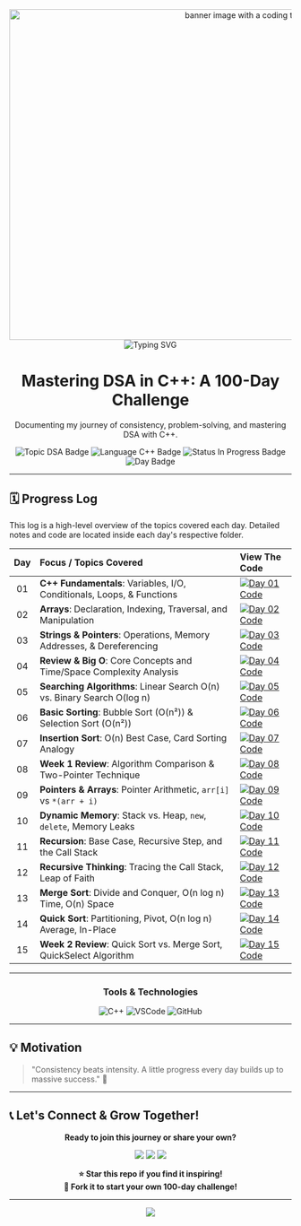 <div align="center">
   <img width="1022" height="590" alt=" banner image with a coding theme and the text 'Development'" src="https://github.com/user-attachments/assets/0bb94ed8-163c-4260-b104-baedd34c4ad9" />
   <img src="https://readme-typing-svg.herokuapp.com?size=30&duration=4000&color=00C2FF&center=true&vCenter=true&width=800&lines=🚀+Mastering+DSA+in+C%2B%2B+%7C+100-Day+Challenge;📚+Building+Logic+One+Day+at+a+Time;🔥+Consistency+%3D+Growth" alt="Typing SVG" />
  <h1>Mastering DSA in C++: A 100-Day Challenge</h1>

  <p>Documenting my journey of consistency, problem-solving, and mastering DSA with C++.</p>

  <p>
    <img src="https://img.shields.io/badge/Topic-Data%20Structures%20%26%20Algorithms-blue?style=for-the-badge" alt="Topic DSA Badge"/>
    <img src="https://img.shields.io/badge/Language-C%2B%2B-blue?style=for-the-badge&logo=c%2B%2B&logoColor=white" alt="Language C++ Badge"/>
    <img src="https://img.shields.io/badge/Status-In%20Progress-green?style=for-the-badge" alt="Status In Progress Badge"/>
    <img src="https://img.shields.io/badge/Day-14%2F100-brightgreen?style=for-the-badge" alt="Day Badge"/>
  </p>

</div>

---

## 🗓️ Progress Log

This log is a high-level overview of the topics covered each day. Detailed notes and code are located inside each day's respective folder.

| Day | Focus / Topics Covered                                                      | View The Code                                                                    |
|:---:|:----------------------------------------------------------------------------|:---------------------------------------------------------------------------------|
| 01  | **C++ Fundamentals**: Variables, I/O, Conditionals, Loops, & Functions      | [![Day 01 Code][shield]](./DAY_1/)                                               |
| 02  | **Arrays**: Declaration, Indexing, Traversal, and Manipulation              | [![Day 02 Code][shield]](./DAY_2/)                                               |
| 03  | **Strings & Pointers**: Operations, Memory Addresses, & Dereferencing       | [![Day 03 Code][shield]](./DAY_3/)                                               |
| 04  | **Review & Big O**: Core Concepts and Time/Space Complexity Analysis        | [![Day 04 Code][shield]](./DAY_4/)                                               |
| 05  | **Searching Algorithms**: Linear Search O(n) vs. Binary Search O(log n)     | [![Day 05 Code][shield]](./DAY_5/)                                               |
| 06  | **Basic Sorting**: Bubble Sort (O(n²)) & Selection Sort (O(n²))             | [![Day 06 Code][shield]](./DAY_6/)                                               |
| 07  | **Insertion Sort**: O(n) Best Case, Card Sorting Analogy                    | [![Day 07 Code][shield]](./DAY_7/)                                               |
| 08  | **Week 1 Review**: Algorithm Comparison & Two-Pointer Technique             | [![Day 08 Code][shield]](./DAY_8/)                                               |
| 09  | **Pointers & Arrays**: Pointer Arithmetic, `arr[i]` vs `*(arr + i)`         | [![Day 09 Code][shield]](./DAY_9/)                                               |
| 10  | **Dynamic Memory**: Stack vs. Heap, `new`, `delete`, Memory Leaks           | [![Day 10 Code][shield]](./DAY10/)                                               |
| 11  | **Recursion**: Base Case, Recursive Step, and the Call Stack                | [![Day 11 Code][shield]](./DAY_11/)                                              |
| 12  | **Recursive Thinking**: Tracing the Call Stack, Leap of Faith               | [![Day 12 Code][shield]](./DAY_12/)                                              |
| 13  | **Merge Sort**: Divide and Conquer, O(n log n) Time, O(n) Space             | [![Day 13 Code][shield]](./DAY_13/)                                              |
| 14  | **Quick Sort**: Partitioning, Pivot, O(n log n) Average, In-Place           | [![Day 14 Code][shield]](./DAY_14/)                                              |
| 15  | **Week 2 Review**: Quick Sort vs. Merge Sort, QuickSelect Algorithm         | [![Day 15 Code][shield]](./DAY_15/)                                              |
---

<div align="center">
  <h3>Tools & Technologies</h3>
  <p>
    <img src="https://img.shields.io/badge/C%2B%2B-00599C?style=for-the-badge&logo=c%2B%2B&logoColor=white" alt="C++"/>
    <img src="https://img.shields.io/badge/Visual_Studio_Code-007ACC?style=for-the-badge&logo=visual-studio-code&logoColor=white" alt="VSCode"/>
    <img src="https://img.shields.io/badge/GitHub-181717?style=for-the-badge&logo=github&logoColor=white" alt="GitHub"/>
  </p>
</div>

---
## 💡 Motivation  

> "Consistency beats intensity. A little progress every day builds up to massive success." 🚀  

---
## 📞 Let's Connect & Grow Together!

<div align="center">

**Ready to join this journey or share your own?**

<p>
  <a href="https://www.linkedin.com/in/abhinandshashendran/"><img src="https://img.shields.io/badge/LinkedIn-0A66C2?style=for-the-badge&logo=linkedin&logoColor=white"/></a>
  <a href="mailto:22abhinand@gmail.com"><img src="https://img.shields.io/badge/Email-EA4335?style=for-the-badge&logo=gmail&logoColor=white"/></a>
  <a href="https://github.com/ab-inand"><img src="https://img.shields.io/badge/GitHub-181717?style=for-the-badge&logo=github&logoColor=white"/></a>
</p>

**⭐ Star this repo if you find it inspiring!**  
**🍴 Fork it to start your own 100-day challenge!**

</div>

---

<div align="center">
<img src="https://capsule-render.vercel.app/api?type=waving&color=gradient&customColorList=6,11,20&height=120&section=footer&animation=twinkling"/>
</div>

[shield]: https://img.shields.io/badge/Code-►-9cf?style=for-the-badge&logo=github


